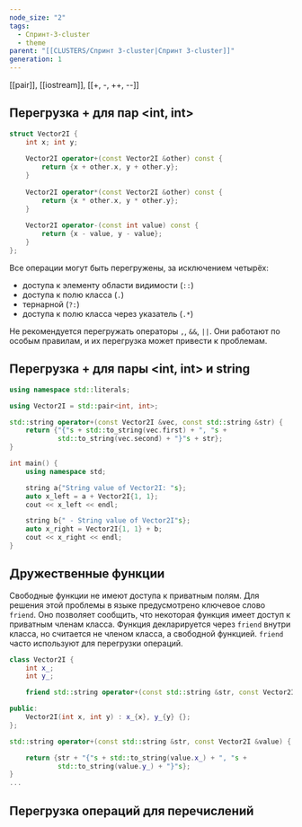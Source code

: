 ```yaml
---
node_size: "2"
tags:
  - Спринт-3-cluster
  - theme
parent: "[[CLUSTERS/Спринт 3-cluster|Спринт 3-cluster]]"
generation: 1
---
```

[[pair]], [[iostream]], [[+, -, ++, --]]

## Перегрузка + для пар <int, int>

```C++
struct Vector2I {
	int x; int y;
	
	Vector2I operator+(const Vector2I &other) const {
		return {x + other.x, y + other.y};
	}
	
	Vector2I operator*(const Vector2I &other) const {
		return {x * other.x, y * other.y};
	}
	
	Vector2I operator-(const int value) const {
		return {x - value, y - value};
	}
};
```

Все операции могут быть перегружены, за исключением четырёх:

- доступа к элементу области видимости (`::`)
- доступа к полю класса (`.`)
- тернарной (`?:`)
- доступа к полю класса через указатель (`.*`)

Не рекомендуется перегружать операторы `,`, `&&`, `||`. Они работают по особым правилам, и их перегрузка может привести к проблемам.

## Перегрузка + для пары <int, int> и string
```C++
using namespace std::literals;

using Vector2I = std::pair<int, int>;

std::string operator+(const Vector2I &vec, const std::string &str) {
    return {"{"s + std::to_string(vec.first) + ", "s +
            std::to_string(vec.second) + "}"s + str};
}

int main() {
    using namespace std;

    string a{"String value of Vector2I: "s};
    auto x_left = a + Vector2I{1, 1};
    cout << x_left << endl;

    string b{" - String value of Vector2I"s};
    auto x_right = Vector2I{1, 1} + b;
    cout << x_right << endl;
}
```


## Дружественные функции

Свободные функции не имеют доступа к приватным полям. Для решения этой проблемы в языке предусмотрено ключевое слово `friend`. Оно позволяет сообщить, что некоторая функция имеет доступ к приватным членам класса. Функция декларируется через `friend` внутри класса, но считается не членом класса, а свободной функцией. `friend` часто используют для перегрузки операций.

~~~C++
class Vector2I {
    int x_;
    int y_;

    friend std::string operator+(const std::string &str, const Vector2I &value);

public:
    Vector2I(int x, int y) : x_{x}, y_{y} {};
};

std::string operator+(const std::string &str, const Vector2I &value) {

    return {str + "{"s + std::to_string(value.x_) + ", "s +
            std::to_string(value.y_) + "}"s};
}
...
~~~


## Перегрузка операций для перечислений

